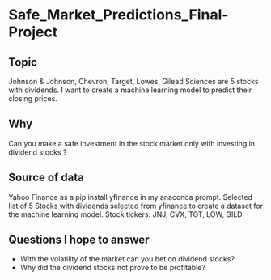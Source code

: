 # Safe_Market_Predictions_Final-Project
## Topic 
Johnson & Johnson, Chevron, Target, Lowes, Gilead Sciences are 5 stocks with dividends. I want to create a machine learning model to predict their closing prices.
## Why 
Can you make a safe investment in the stock market only with investing in dividend stocks ? 
## Source of data
Yahoo Finance as a pip install yfinance in my anaconda prompt. Selected list of 5 Stocks with dividends selected from yfinance to create a dataset for the machine learning model. Stock tickers: JNJ, CVX, TGT, LOW, GILD
## Questions I hope to answer
* With the volatility of the market can you bet on dividend stocks? 
* Why did the dividend stocks not prove to be profitable?
